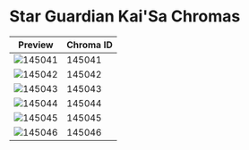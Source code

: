 # Star Guardian Kai'Sa Chromas

| Preview | Chroma ID |
|---------|-----------|
| ![145041](https://raw.communitydragon.org/latest/plugins/rcp-be-lol-game-data/global/default/v1/champion-chroma-images/145/145041.png) | 145041 |
| ![145042](https://raw.communitydragon.org/latest/plugins/rcp-be-lol-game-data/global/default/v1/champion-chroma-images/145/145042.png) | 145042 |
| ![145043](https://raw.communitydragon.org/latest/plugins/rcp-be-lol-game-data/global/default/v1/champion-chroma-images/145/145043.png) | 145043 |
| ![145044](https://raw.communitydragon.org/latest/plugins/rcp-be-lol-game-data/global/default/v1/champion-chroma-images/145/145044.png) | 145044 |
| ![145045](https://raw.communitydragon.org/latest/plugins/rcp-be-lol-game-data/global/default/v1/champion-chroma-images/145/145045.png) | 145045 |
| ![145046](https://raw.communitydragon.org/latest/plugins/rcp-be-lol-game-data/global/default/v1/champion-chroma-images/145/145046.png) | 145046 |